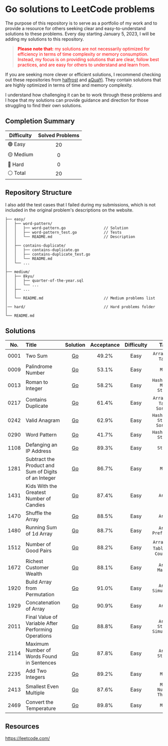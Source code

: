 # Go solutions to LeetCode problems

The purpose of this repository is to serve as a portfolio of my work and to provide a resource for others seeking clear and easy-to-understand solutions to these problems. Every day starting January 5, 2023, I will be adding my solutions to this repository.

> <p style = "color:red"><strong>Please note that:</strong> my solutions are not necessarily optimized for efficiency in terms of time complexity or memory consumption. Instead, my focus is on providing solutions that are clear, follow best practices, and are easy for others to understand and learn from.</p>

If you are seeking more clever or efficient solutions, I recommend checking out these repositories from <a href="https://github.com/halfrost/LeetCode-Go" target="_blank">halfrost</a> and <a href="https://github.com/aQuaYi/LeetCode-in-Go" target="_blank">aQuaYi</a>. They contain solutions that are highly optimized in terms of time and memory complexity.

I understand how challenging it can be to work through these problems and I hope that my solutions can provide guidance and direction for those struggling to find their own solutions.

## Completion Summary

| Difficulty             | Solved Problems |
|------------------------|:---------------:|
| :green_circle: Easy    |       20        |
| :yellow_circle: Medium |        0        |
| :red_circle: Hard      |        0        |
| :white_circle: Total   |       20        |

## Repository Structure

I also add the test cases that I failed during my submissions, which is not included in the original problem's descriptions on the website.

```ascii
├── easy/
│   ├── word-pattern/                       
│   │   ├── word-pattern.go                 // Solution
│   │   ├── word-pattern_test.go            // Tests
│   │   └── README.md                       // Description
│   │
│   ├── contains-duplicate/
│   │   ├── contains-duplicate.go
│   │   ├── contains-duplicate_test.go
│   │   └── README.md
│   └── ...
│   
├── medium/
│   ├── 8kyu/
│   │   ├── quarter-of-the-year.sql
│   │   └── ...
│   ├── ...
│   │ 
│   └── README.md                           // Medium problems list
│
│── hard/                                   // Hard problems folder
│
└── README.md                               
```

## Solutions


| No.  | Title                                                |                            Solution                             | Acceptance | Difficulty |                  Tags                  |
|:----:|:-----------------------------------------------------|:---------------------------------------------------------------:|:----------:|:----------:|:--------------------------------------:|
| 0001 | Two Sum                                              |                       [Go](easy/two-sum)                        |   49.2%    |    Easy    |          `Array` `Hash Table`          |
| 0009 | Palindrome Number                                    |                  [Go](easy/palindrome-number)                   |   53.1%    |    Easy    |                 `Math`                 |
| 0013 | Roman to Integer                                     |                   [Go](easy/roman-to-integer)                   |   58.2%    |    Easy    |      `Hash Table` `Math` `String`      |
| 0217 | Contains Duplicate                                   |                  [Go](easy/contains-duplicate)                  |   61.4%    |    Easy    |     `Array` `Hash Table` `Sorting`     |
| 0242 | Valid Anagram                                        |                    [Go](easy/valid-anagram)                     |   62.9%    |    Easy    |    `Hash Table` `String` `Sorting`     |
| 0290 | Word Pattern                                         |                     [Go](easy/word-pattern)                     |   41.7%    |    Easy    |         `Hash Table` `String`          |
| 1108 | Defanging an IP Address                              |               [Go](easy/defanging-an-ip-address)                |   89.3%    |    Easy    |                `String`                |
| 1281 | Subtract the Product and Sum of Digits of an Integer | [Go](easy/subtract-the-product-and-sum-of-digits-of-an-integer) |   86.7%    |    Easy    |                 `Math`                 |
| 1431 | Kids With the Greatest Number of Candies             |       [Go](easy/kids-with-the-greatest-number-of-candies)       |   87.4%    |    Easy    |                `Array`                 |
| 1470 | Shuffle the Array                                    |                  [Go](easy/shuffle-the-array)                   |   88.5%    |    Easy    |                `Array`                 |
| 1480 | Running Sum of 1d Array                              |               [Go](easy/running-sum-of-1d-array)                |   88.7%    |    Easy    |          `Array` `Prefix Sum`          |
| 1512 | Number of Good Pairs                                 |                 [Go](easy/number-of-good-pairs)                 |   88.2%    |    Easy    | `Array` `Hash Table` `Math` `Counting` |
| 1672 | Richest Customer Wealth                              |               [Go](easy/richest-customer-wealth)                |   88.1%    |    Easy    |            `Array` `Matrix`            |
| 1920 | Build Array from Permutation                         |             [Go](easy/build-array-from-permutation)             |   91.0%    |    Easy    |          `Array` `Simulation`          |
| 1929 | Concatenation of Array                               |                [Go](easy/concatenation-of-array)                |   90.9%    |    Easy    |                `Array`                 |
| 2011 | Final Value of Variable After Performing Operations  | [Go](easy/final-value-of-variable-after-performing-operations)  |   88.8%    |    Easy    |     `Array` `String` `Simulation`      |
| 2114 | Maximum Number of Words Found in Sentences           |      [Go](easy/maximum-number-of-words-found-in-sentences)      |   87.8%    |    Easy    |            `Array` `String`            |
| 2235 | Add Two Integers                                     |                   [Go](easy/add-two-integers)                   |   89.2%    |    Easy    |                 `Math`                 |
| 2413 | Smallest Even Multiple                               |                [Go](easy/smallest-even-multiple)                |   87.6%    |    Easy    |         `Math` `Number Theory`         |
| 2469 | Convert the Temperature                              |               [Go](easy/convert-the-temperature)                |   89.8%    |    Easy    |                 `Math`                 |



## Resources

https://leetcode.com/